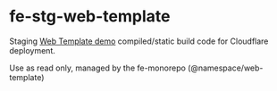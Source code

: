 # fe-stg-web-template

Staging [Web Template demo](https://github.com/TuuZzee/fe-monorepo/tree/develop/packages/websites/template) compiled/static build code for Cloudflare deployment. 

Use as read only, managed by the fe-monorepo (@namespace/web-template)

